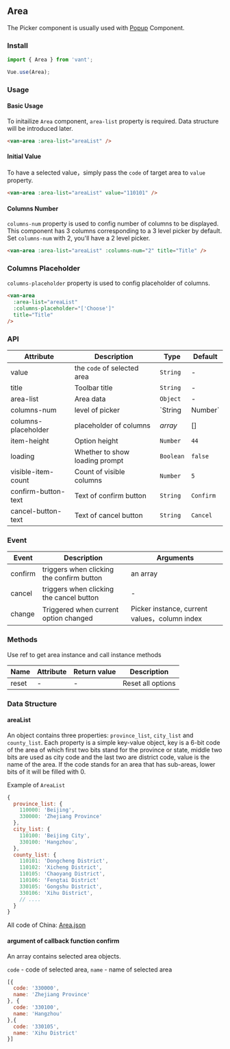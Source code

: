 ## Area
The Picker component is usually used with [Popup](#/en-US/popup) Component.

### Install

``` javascript
import { Area } from 'vant';

Vue.use(Area);
```

### Usage

#### Basic Usage

To initailize `Area` component, `area-list` property is required. Data structure will be introduced later. 

```html
<van-area :area-list="areaList" />
```

#### Initial Value

To have a selected value，simply pass the `code` of target area to `value` property.

```html
<van-area :area-list="areaList" value="110101" />
```

#### Columns Number

`columns-num` property is used to config number of columns to be displayed. This component has 3 columns corresponding to a 3 level picker by default.
Set `columns-num` with 2, you'll have a 2 level picker.

```html
<van-area :area-list="areaList" :columns-num="2" title="Title" />
```

### Columns Placeholder

`columns-placeholder` property is used to config placeholder of columns.

```html
<van-area
  :area-list="areaList"
  :columns-placeholder="['Choose']"
  title="Title"
/>
```


### API

| Attribute | Description | Type | Default |
|------|------|------|------|
| value | the `code` of selected area | `String` | - |
| title | Toolbar title | `String` | - |
| area-list | Area data | `Object` | - |
| columns-num | level of picker | `String | Number` | `3` |
| columns-placeholder | placeholder of columns | *array* | [] | - |
| item-height | Option height | `Number` | `44` |
| loading | Whether to show loading prompt | `Boolean` | `false` |
| visible-item-count | Count of visible columns | `Number` | `5` |
| confirm-button-text | Text of confirm button | `String` | `Confirm` |
| cancel-button-text | Text of cancel button | `String` | `Cancel` |

### Event

| Event | Description | Arguments |
|------|------|------|
| confirm | triggers when clicking the confirm button | an array |
| cancel | triggers when clicking the cancel button | - |
| change | Triggered when current option changed | Picker instance, current values，column index |

### Methods

Use ref to get area instance and call instance methods

| Name | Attribute | Return value | Description |
|------|------|------|------|
| reset | - | - | Reset all options |

### Data Structure

#### areaList

An object contains three properties: `province_list`, `city_list` and `county_list`. 
Each property is a simple key-value object, key is a 6-bit code of the area of which first two bits stand for the province or state, middle two bits are used as city code and the last two are district code, value is the name of the area. If the code stands for an area that has sub-areas, lower bits of it will be filled with 0.

Example of `AreaList`

```javascript
{
  province_list: {
    110000: 'Beijing',
    330000: 'Zhejiang Province'
  },
  city_list: {
    110100: 'Beijing City',
    330100: 'Hangzhou',
  },
  county_list: {
    110101: 'Dongcheng District',
    110102: 'Xicheng District',
    110105: 'Chaoyang District',
    110106: 'Fengtai District'
    330105: 'Gongshu District',
    330106: 'Xihu District',
    // ....
  }
}
```

All code of China: [Area.json](https://github.com/youzan/vant/blob/1.x/packages/area/demo/area-en.js)

#### argument of callback function confirm
An array contains selected area objects.

`code` - code of selected area, `name` - name of selected area
```javascript
[{
  code: '330000',
  name: 'Zhejiang Province'
}, {
  code: '330100',
  name: 'Hangzhou'
},{
  code: '330105',
  name: 'Xihu District'
}]
```
